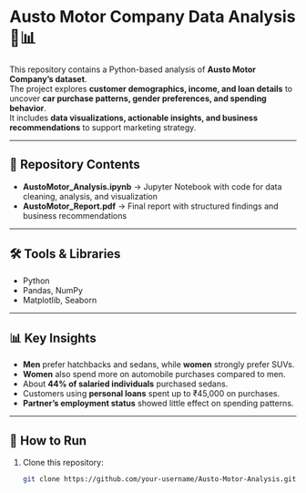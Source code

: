 # Austo Motor Company Data Analysis 🚗📊  

This repository contains a Python-based analysis of **Austo Motor Company’s dataset**.  
The project explores **customer demographics, income, and loan details** to uncover **car purchase patterns, gender preferences, and spending behavior**.  
It includes **data visualizations, actionable insights, and business recommendations** to support marketing strategy.  

---

## 📂 Repository Contents
- **AustoMotor_Analysis.ipynb** → Jupyter Notebook with code for data cleaning, analysis, and visualization  
- **AustoMotor_Report.pdf** → Final report with structured findings and business recommendations  

---

## 🛠️ Tools & Libraries
- Python  
- Pandas, NumPy  
- Matplotlib, Seaborn    

---

## 📊 Key Insights
- **Men** prefer hatchbacks and sedans, while **women** strongly prefer SUVs.  
- **Women** also spend more on automobile purchases compared to men.  
- About **44% of salaried individuals** purchased sedans.  
- Customers using **personal loans** spent up to ₹45,000 on purchases.  
- **Partner’s employment status** showed little effect on spending patterns.  

---

## 🚀 How to Run
1. Clone this repository:  
   ```bash
   git clone https://github.com/your-username/Austo-Motor-Analysis.git
